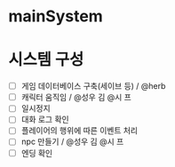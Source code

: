 # mainSystem

# 시스템 구성

- [ ]  게임 데이터베이스 구축(세이브 등) / @herb
- [ ]  캐릭터 움직임 / @성우 김 @시 프
- [ ]  일시정지
- [ ]  대화 로그 확인
- [ ]  플레이어의 행위에 따른 이벤트 처리
- [ ]  npc 만들기 / @성우 김 @시 프
- [ ]  엔딩 확인
